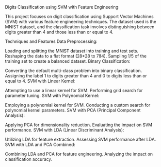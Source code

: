 Digits Classification using SVM with Feature Engineering

This project focuses on digit classification using Support Vector Machines (SVM) with various feature engineering techniques. The dataset used is the MNIST dataset, and the classification task involves distinguishing between digits greater than 4 and those less than or equal to 4.

Techniques and Features
Data Preprocessing:

Loading and splitting the MNIST dataset into training and test sets.
Reshaping the data to a flat format (28*28 to 784).
Sampling 1/5 of the training set to create a balanced dataset.
Binary Classification:

Converting the default multi-class problem into binary classification.
Assigning the label 1 to digits greater than 4 and 0 to digits less than or equal to 4.
SVM with Linear Kernel:

Attempting to use a linear kernel for SVM.
Performing grid search for parameter tuning.
SVM with Polynomial Kernel:

Employing a polynomial kernel for SVM.
Conducting a custom search for polynomial kernel parameters.
SVM with PCA (Principal Component Analysis):

Applying PCA for dimensionality reduction.
Evaluating the impact on SVM performance.
SVM with LDA (Linear Discriminant Analysis):

Utilizing LDA for feature extraction.
Assessing SVM performance after LDA.
SVM with LDA and PCA Combined:

Combining LDA and PCA for feature engineering.
Analyzing the impact on classification accuracy.
